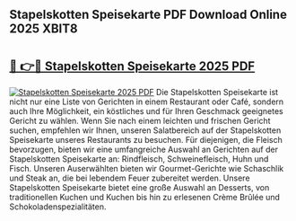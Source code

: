 ## Stapelskotten Speisekarte PDF Download Online 2025 XBIT8

# <h2><a href="http://gcbson.nevu.top/?p=Stapelskotten+Speisekarte">🔗 👉🔴 Stapelskotten Speisekarte 2025 PDF</a></h2>

[![Stapelskotten Speisekarte 2025 PDF](https://i.imgur.com/dBaPXMq.png)](http://gcbson.nevu.top/?p=Stapelskotten+Speisekarte)
Die Stapelskotten Speisekarte ist nicht nur eine Liste von Gerichten in einem Restaurant oder Café, sondern auch Ihre Möglichkeit, ein köstliches und für Ihren Geschmack geeignetes Gericht zu wählen. Wenn Sie nach einem leichten und frischen Gericht suchen, empfehlen wir Ihnen, unseren Salatbereich auf der Stapelskotten Speisekarte unseres Restaurants zu besuchen. Für diejenigen, die Fleisch bevorzugen, bieten wir eine umfangreiche Auswahl an Gerichten auf der Stapelskotten Speisekarte an: Rindfleisch, Schweinefleisch, Huhn und Fisch. Unseren Auserwählten bieten wir Gourmet-Gerichte wie Schaschlik und Steak an, die bei lebendem Feuer zubereitet werden. Unsere Stapelskotten Speisekarte bietet eine große Auswahl an Desserts, von traditionellen Kuchen und Kuchen bis hin zu erlesenen Crème Brûlée und Schokoladenspezialitäten.
